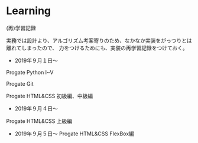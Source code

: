 # Learning
(再)学習記録

実務では設計より、アルゴリズム考案寄りのため、なかなか実装をがっつりとは離れてしまったので、
力をつけるためにも、実装の再学習記録をつけておく。



- 2019年９月１日～

Progate Python I~V

Progate Git

Progate HTML&CSS 初級編、中級編

- 2019年９月４日～

Progate HTML&CSS 上級編

- 2019年９月５日～
Progate HTML&CSS FlexBox編
